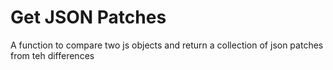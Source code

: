 # Get JSON Patches
A function to compare two js objects and return a collection of json patches from teh differences
